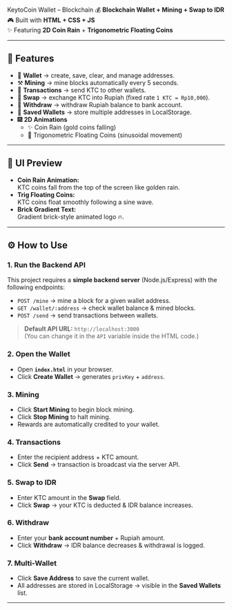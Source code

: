 KeytoCoin Wallet – Blockchain
💰 **Blockchain Wallet + Mining + Swap to IDR**  
🎮 Built with **HTML + CSS + JS**  
✨ Featuring **2D Coin Rain** + **Trigonometric Floating Coins**  

---

## 🚀 Features
- 🔐 **Wallet** → create, save, clear, and manage addresses.
- ⚒️ **Mining** → mine blocks automatically every 5 seconds.
- 💸 **Transactions** → send KTC to other wallets.
- 🔄 **Swap** → exchange KTC into Rupiah (fixed rate `1 KTC = Rp10,000`).
- 🏦 **Withdraw** → withdraw Rupiah balance to bank account.
- 📂 **Saved Wallets** → store multiple addresses in LocalStorage.
- 🎆 **2D Animations**  
  - ✨ Coin Rain (gold coins falling)  
  - 🌊 Trigonometric Floating Coins (sinusoidal movement)

---

## 📸 UI Preview
- **Coin Rain Animation:**  
  KTC coins fall from the top of the screen like golden rain.  
- **Trig Floating Coins:**  
  KTC coins float smoothly following a sine wave.  
- **Brick Gradient Text:**  
  Gradient brick-style animated logo 🔥.  

---

## ⚙️ How to Use

### 1. Run the Backend API
This project requires a **simple backend server** (Node.js/Express) with the following endpoints:

- `POST /mine` → mine a block for a given wallet address.  
- `GET /wallet/:address` → check wallet balance & mined blocks.  
- `POST /send` → send transactions between wallets.  

> **Default API URL:** `http://localhost:3000`  
> (You can change it in the `API` variable inside the HTML code.)

### 2. Open the Wallet
- Open **`index.html`** in your browser.  
- Click **Create Wallet** → generates `privKey` + `address`.  

### 3. Mining
- Click **Start Mining** to begin block mining.  
- Click **Stop Mining** to halt mining.  
- Rewards are automatically credited to your wallet.

### 4. Transactions
- Enter the recipient address + KTC amount.  
- Click **Send** → transaction is broadcast via the server API.

### 5. Swap to IDR
- Enter KTC amount in the **Swap** field.  
- Click **Swap** → your KTC is deducted & IDR balance increases.  

### 6. Withdraw
- Enter your **bank account number** + Rupiah amount.  
- Click **Withdraw** → IDR balance decreases & withdrawal is logged.

### 7. Multi-Wallet
- Click **Save Address** to save the current wallet.  
- All addresses are stored in LocalStorage → visible in the **Saved Wallets** list.

---
